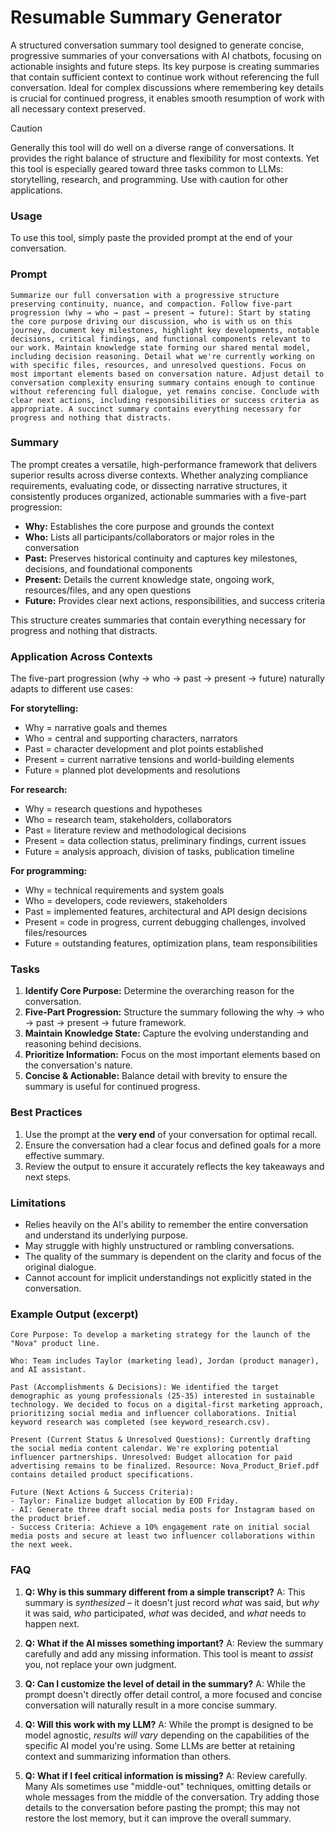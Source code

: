 # Resumable Summary Generator

A structured conversation summary tool designed to generate concise, progressive summaries of your conversations with AI chatbots, focusing on actionable insights and future steps. Its key purpose is creating summaries that contain sufficient context to continue work without referencing the full conversation. Ideal for complex discussions where remembering key details is crucial for continued progress, it enables smooth resumption of work with all necessary context preserved.

> [!CAUTION]
> Generally this tool will do well on a diverse range of conversations. It provides the right balance of structure and flexibility for most contexts. Yet this tool is especially geared toward three tasks common to LLMs: storytelling, research, and programming. Use with caution for other applications.

### Usage
To use this tool, simply paste the provided prompt at the end of your conversation.

### Prompt
```
Summarize our full conversation with a progressive structure preserving continuity, nuance, and compaction. Follow five-part progression (why → who → past → present → future): Start by stating the core purpose driving our discussion, who is with us on this journey, document key milestones, highlight key developments, notable decisions, critical findings, and functional components relevant to our work. Maintain knowledge state forming our shared mental model, including decision reasoning. Detail what we're currently working on with specific files, resources, and unresolved questions. Focus on most important elements based on conversation nature. Adjust detail to conversation complexity ensuring summary contains enough to continue without referencing full dialogue, yet remains concise. Conclude with clear next actions, including responsibilities or success criteria as appropriate. A succinct summary contains everything necessary for progress and nothing that distracts.
```

### Summary

The prompt creates a versatile, high-performance framework that delivers superior results across diverse contexts. Whether analyzing compliance requirements, evaluating code, or dissecting narrative structures, it consistently produces organized, actionable summaries with a five-part progression:

* **Why:** Establishes the core purpose and grounds the context
* **Who:** Lists all participants/collaborators or major roles in the conversation
* **Past:** Preserves historical continuity and captures key milestones, decisions, and foundational components
* **Present:** Details the current knowledge state, ongoing work, resources/files, and any open questions
* **Future:** Provides clear next actions, responsibilities, and success criteria

This structure creates summaries that contain everything necessary for progress and nothing that distracts.

### Application Across Contexts

The five-part progression (why → who → past → present → future) naturally adapts to different use cases:

**For storytelling:**
* Why = narrative goals and themes
* Who = central and supporting characters, narrators
* Past = character development and plot points established
* Present = current narrative tensions and world-building elements
* Future = planned plot developments and resolutions

**For research:**
* Why = research questions and hypotheses
* Who = research team, stakeholders, collaborators
* Past = literature review and methodological decisions
* Present = data collection status, preliminary findings, current issues
* Future = analysis approach, division of tasks, publication timeline

**For programming:**
* Why = technical requirements and system goals
* Who = developers, code reviewers, stakeholders
* Past = implemented features, architectural and API design decisions
* Present = code in progress, current debugging challenges, involved files/resources
* Future = outstanding features, optimization plans, team responsibilities

### Tasks

1. **Identify Core Purpose:** Determine the overarching reason for the conversation.
2. **Five-Part Progression:** Structure the summary following the why → who → past → present → future framework.
3. **Maintain Knowledge State:** Capture the evolving understanding and reasoning behind decisions.
4. **Prioritize Information:** Focus on the most important elements based on the conversation's nature.
5. **Concise & Actionable:** Balance detail with brevity to ensure the summary is useful for continued progress.

### Best Practices

1. Use the prompt at the **very end** of your conversation for optimal recall.
2. Ensure the conversation had a clear focus and defined goals for a more effective summary.
3. Review the output to ensure it accurately reflects the key takeaways and next steps.

### Limitations

- Relies heavily on the AI's ability to remember the entire conversation and understand its underlying purpose.
- May struggle with highly unstructured or rambling conversations.
- The quality of the summary is dependent on the clarity and focus of the original dialogue.
- Cannot account for implicit understandings not explicitly stated in the conversation.

### Example Output (excerpt)

```
Core Purpose: To develop a marketing strategy for the launch of the "Nova" product line.

Who: Team includes Taylor (marketing lead), Jordan (product manager), and AI assistant.

Past (Accomplishments & Decisions): We identified the target demographic as young professionals (25-35) interested in sustainable technology. We decided to focus on a digital-first marketing approach, prioritizing social media and influencer collaborations. Initial keyword research was completed (see keyword_research.csv).

Present (Current Status & Unresolved Questions): Currently drafting the social media content calendar. We're exploring potential influencer partnerships. Unresolved: Budget allocation for paid advertising remains to be finalized. Resource: Nova_Product_Brief.pdf contains detailed product specifications.

Future (Next Actions & Success Criteria): 
- Taylor: Finalize budget allocation by EOD Friday.
- AI: Generate three draft social media posts for Instagram based on the product brief.
- Success Criteria: Achieve a 10% engagement rate on initial social media posts and secure at least two influencer collaborations within the next week.
```

### FAQ

1. **Q: Why is this summary different from a simple transcript?**
   A: This summary is *synthesized* – it doesn't just record *what* was said, but *why* it was said, *who* participated, *what* was decided, and *what* needs to happen next.

2. **Q: What if the AI misses something important?**
   A: Review the summary carefully and add any missing information. This tool is meant to *assist* you, not replace your own judgment.

3. **Q: Can I customize the level of detail in the summary?**
   A: While the prompt doesn't directly offer detail control, a more focused and concise conversation will naturally result in a more concise summary.

4. **Q: Will this work with my LLM?**
   A: While the prompt is designed to be model agnostic, *results will vary* depending on the capabilities of the specific AI model you're using. Some LLMs are better at retaining context and summarizing information than others.

5. **Q: What if I feel critical information is missing?**
   A: Review carefully. Many AIs sometimes use "middle-out" techniques, omitting details or whole messages from the middle of the conversation. Try adding those details to the conversation before pasting the prompt; this may not restore the lost memory, but it can improve the overall summary.
